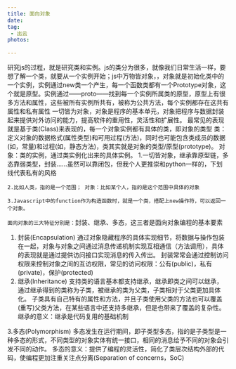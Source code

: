 ```yaml
---
title: 面向对象
date:
tag:
 - 出云
photos:
 
---
```

<!-- 引言（简介） -->
  
<!--more-->

<!-- 详细内容 -->
研究js的过程，就是研究类和实例。js的类分为很多，就像我们日常生活一样，要想了解一个类，就要从一个实例开始；js中万物皆对象，，对象就是初始化类中的一个实例，实例通过new类一个产生，每一个函数类都有一个Prototype对象，这个就是原型。实例通过——proto——找到每一个实例所属类的原型，原型上有很多方法和属性，这些被所有实例所共有，被称为公共方法，每个实例都存在这共有属性和私有属性
   一切皆为对象，对象是程序的基本单元，对象把程序与数据封装起来提供对外访问的能力，提高软件的重用性，灵活性和扩展性。
   最常见的表现就是基于类(Class)来表现的，每一个对象实例都有具体的类，即对象的类型
   类：定义对象的数据格式(属性类型)和可用过程(方法)，同时也可能包含类成员的数据(如，常量)和过程(如，静态方法)，类其实就是对象的类型/原型(prototype)。
   对象：类的实例，通过类实例化出来的具体实例。
    1.一切皆对象，继承靠原型链，多态靠弱类型，封装……虽然可以靠闭包，但我个人更推崇和python一样的，下划线代表私有的风格

    2.比如人类，指的是一个范围； 对象：比如某个人，指的是这个范围中具体的对象

    3.Javascript中的function作为构造函数时，就是一个类，搭配上new操作符，可以返回一个对象。

   `面向对象的三大特征分别是：`封装、继承、多态，这三者是面向对象编程的基本要素

   1. 封装(Encapsulation)
      通过对象隐藏程序的具体实现细节，将数据与操作包装在一起，对象与对象之间通过消息传递机制实现互相通信（方法调用），具体的表现就是通过提供访问接口实现消息的传入传出。
      封装常常会通过控制访问权限来控制对象之间的互访权限，常见的访问权限：公有(public)，私有(private)，保护(protected)
   2. 继承(Inheritance)
   支持类的语言基本都支持继承，继承即类之间可以继承，通过继承得到的类称为子类，被继承的类为父类，子类相对于父类更加具体化。
   子类具有自己特有的属性和方法，并且子类使用父类的方法也可以覆盖(重写)父类方法，在某些语言中还支持多继承，但是也带来了覆盖的复杂性。
   继承的意义：继承是代码复用的基础机制

   3.多态(Polymorphism)
   多态发生在运行期间，即子类型多态，指的是子类型是一种多态的形式，不同类型的对象实体有统一接口，相同的消息给予不同的对象会引发不同的动作。
   多态的意义：提供了编程的灵活性，简化了类层次结构外部的代码，使编程更加注重关注点分离(Separation of concerns，SoC)